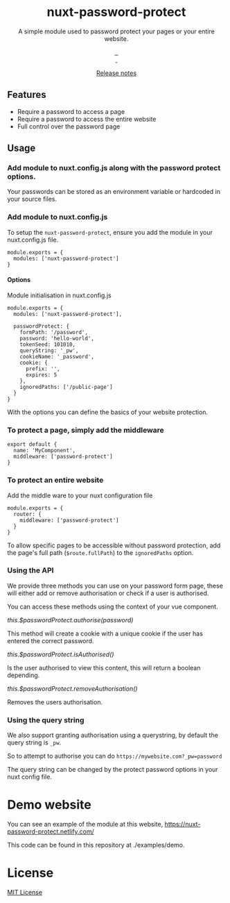 <h1 align="center">nuxt-password-protect</h1>
<p align="center">A simple module used to password protect your pages or your entire website.</p>

<p align="center">
  <a href="https://david-dm.org/stephenkr/nuxt-password-protect">
    <img alt="" src="https://david-dm.org/stephenkr/nuxt-password-protect/status.svg?style=flat-square">
  </a>
  <a href="https://standardjs.com">
    <img alt="" src="https://img.shields.io/badge/code_style-standard-brightgreen.svg?style=flat-square">
  </a>
  <a href="https://www.npmjs.com/package/nuxt-password-protect">
    <img alt="" src="https://img.shields.io/npm/v/nuxt-password-protect/latest.svg?style=flat-square">
  </a>
  <br/>
  <a href="https://www.npmjs.com/package/nuxt-password-protect">
    <img alt="" src="https://img.shields.io/npm/dt/nuxt-password-protect.svg?style=flat-square">
  </a>
  <a href="https://circleci.com/gh/stephenkr/nuxt-password-protect">
    <img alt="" src="https://img.shields.io/circleci/project/github/stephenkr/nuxt-password-protect.svg?style=flat-square">
  </a>
</p>

<p align="center">
  <a href="./CHANGELOG.md">Release notes</a>
</p>

## Features
- Require a password to access a page
- Require a password to access the entire website
- Full control over the password page

## Usage

### Add module to nuxt.config.js along with the password protect options.

Your passwords can be stored as an environment variable or hardcoded in your source files.

### Add module to nuxt.config.js

To setup the `nuxt-password-protect`, ensure you add the module in your nuxt.config.js file.

```
module.exports = {
  modules: ['nuxt-password-protect']
}
```

#### Options

Module initialisation in nuxt.config.js
```
module.exports = {
  modules: ['nuxt-password-protect'],

  passwordProtect: {
    formPath: '/password',
    password: 'hello-world',
    tokenSeed: 101010,
    queryString: '_pw',
    cookieName: '_password',
    cookie: {
      prefix: '',
      expires: 5
    },
    ignoredPaths: ['/public-page']
  }
}
```

With the options you can define the basics of your website protection.

### To protect a page, simply add the middleware

```
export default {
  name: 'MyComponent',
  middleware: ['password-protect']
}
```

### To protect an entire website
Add the middle ware to your nuxt configuration file

```
module.exports = {
  router: {
    middleware: ['password-protect']
  }
}
```

To allow specific pages to be accessible without password protection, add the page's full path (`$route.fullPath`) to the `ignoredPaths` option.

### Using the API

We provide three methods you can use on your password form page, these will either add or remove authorisation or check if a user is authorised.

You can access these methods using the context of your vue component.

*this.$passwordProtect.authorise(password)*

This method will create a cookie with a unique cookie if the user has entered the correct password.

*this.$passwordProtect.isAuthorised()*

Is the user authorised to view this content, this will return a boolean depending.

*this.$passwordProtect.removeAuthorisation()*

Removes the users authorisation.

### Using the query string

We also support granting authorisation using a querystring, by default the query string is `_pw`.

So to attempt to authorise you can do `https://mywebsite.com?_pw=password`

The query string can be changed by the protect password options in your nuxt config file.

# Demo website

You can see an example of the module at this website, https://nuxt-password-protect.netlify.com/

This code can be found in this repository at ./examples/demo.

# License

<a href="./LICENSE">MIT License</a>
